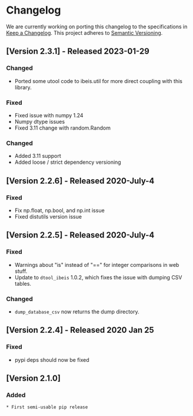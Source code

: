 # Changelog

We are currently working on porting this changelog to the specifications in
[Keep a Changelog](https://keepachangelog.com/en/1.0.0/).
This project adheres to [Semantic Versioning](https://semver.org/spec/v2.0.0.html).

## [Version 2.3.1]  - Released 2023-01-29

### Changed
* Ported some utool code to ibeis.util for more direct coupling with this
  library.

### Fixed
* Fixed issue with numpy 1.24
* Numpy dtype issues
* Fixed 3.11 change with random.Random

### Changed
* Added 3.11 support
* Added loose / strict dependency versioning


## [Version 2.2.6]  - Released 2020-July-4

### Fixed
* Fix np.float, np.bool, and np.int issue
* Fixed distutils version issue

## [Version 2.2.5]  - Released 2020-July-4

### Fixed

* Warnings about "is" instead of "==" for integer comparisons in web stuff.
* Update to `dtool_ibeis` 1.0.2, which fixes the issue with dumping CSV tables.


### Changed
* `dump_database_csv` now returns the dump directory. 


## [Version 2.2.4]  - Released 2020 Jan 25

### Fixed
* pypi deps should now be fixed


## [Version 2.1.0]

### Added
    * First semi-usable pip release

